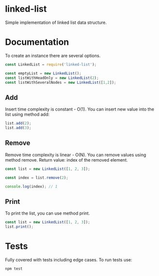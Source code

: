 # linked-list
Simple implementation of linked list data structure.

# Documentation
To create an instance there are several options.

```javascript
const LinkedList = require('linked-list');

const emptyList = new LinkedList();
const listWithHeadOnly = new LinkedList(2);
const listWithSeveralNodes = new LinkedList([1,2]);
```

## Add
Insert time complexity is constant - O(1).
You can insert new value into the list using method add:
``` javascript
list.add(2);
list.add(3);
```

## Remove
Remove time complexity is linear - O(N).
You can remove values using method remove. Return value: index of the removed element.
```javascript
const list = new LinkedList([1, 2, 3]);

const index = list.remove(2);

console.log(index); // 1
```

## Print
To print the list, you can use method print.
```javascript
const list = new LinkedList([1, 2, 3]);
list.print();
```

# Tests
Fully covered with tests including edge cases.
To run tests use:
```javascript
npm test
```